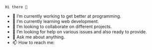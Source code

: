     Hi there 👋


- 🔭 I’m currently working to get better at programming.
- 🌱 I’m currently learning web development.
- 👯 I’m looking to collaborate on different projects.
- 🤔 I’m looking for help on various issues and also ready to provide.
- 💬 Ask me about anything.
- 📫 How to reach me:

